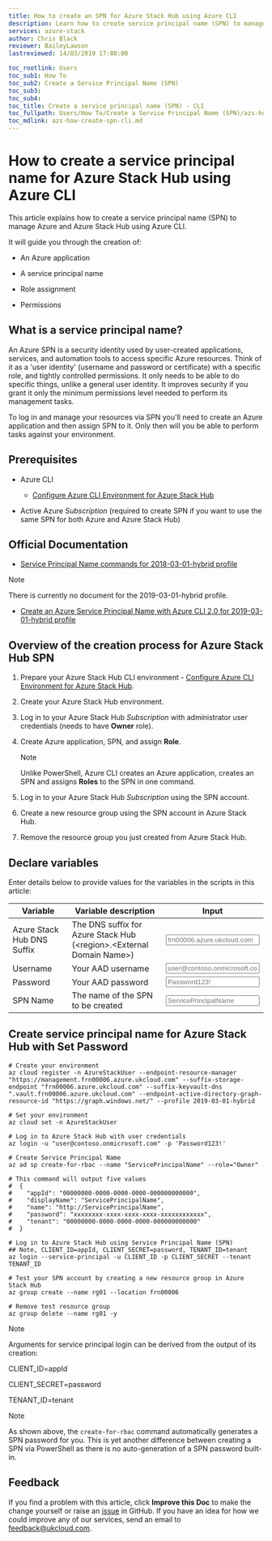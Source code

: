 ```yaml
---
title: How to create an SPN for Azure Stack Hub using Azure CLI
description: Learn how to create service principal name (SPN) to manage your Azure Stack Hub using Azure CLI
services: azure-stack
author: Chris Black
reviewer: BaileyLawson
lastreviewed: 14/03/2019 17:00:00

toc_rootlink: Users
toc_sub1: How To
toc_sub2: Create a Service Principal Name (SPN)
toc_sub3:
toc_sub4:
toc_title: Create a service principal name (SPN) - CLI
toc_fullpath: Users/How To/Create a Service Principal Name (SPN)/azs-how-create-spn-cli.md
toc_mdlink: azs-how-create-spn-cli.md
---
```


# How to create a service principal name for Azure Stack Hub using Azure CLI

This article explains how to create a service principal name (SPN) to manage Azure and Azure Stack Hub using Azure CLI.

It will guide you through the creation of:

- An Azure application

- A service principal name

- Role assignment

- Permissions

## What is a service principal name?

An Azure SPN is a security identity used by user-created applications, services, and automation tools to access specific Azure resources. Think of it as a 'user identity' (username and password or certificate) with a specific role, and tightly controlled permissions. It only needs to be able to do specific things, unlike a general user identity. It improves security if you grant it only the minimum permissions level needed to perform its management tasks.

To log in and manage your resources via SPN you'll need to create an Azure application and then assign SPN to it. Only then will you be able to perform tasks against your environment.

## Prerequisites

- Azure CLI

  - [Configure Azure CLI Environment for Azure Stack Hub](azs-how-configure-cli.md)

- Active Azure *Subscription* (required to create SPN if you want to use the same SPN for both Azure and Azure Stack Hub)

## Official Documentation

- [Service Principal Name commands for 2018-03-01-hybrid profile](https://docs.microsoft.com/en-us/cli/azure/ad/sp?view=azure-cli-2018-03-01-hybrid)

> [!NOTE]
> There is currently no document for the 2019-03-01-hybrid profile.

- [Create an Azure Service Principal Name with Azure CLI 2.0 for 2019-03-01-hybrid profile](azs-how-create-spn-cli.md)

## Overview of the creation process for Azure Stack Hub SPN

1. Prepare your Azure Stack Hub CLI environment - [Configure Azure CLI Environment for Azure Stack Hub](azs-how-configure-cli.md).

2. Create your Azure Stack Hub environment.

3. Log in to your Azure Stack Hub *Subscription* with administrator user credentials (needs to have **Owner** role).

4. Create Azure application, SPN, and assign **Role**.

    > [!NOTE]
    > Unlike PowerShell, Azure CLI creates an Azure application, creates an SPN and assigns **Roles** to the SPN in one command.

5. Log in to your Azure Stack Hub *Subscription* using the SPN account.

6. Create a new resource group using the SPN account in Azure Stack Hub.

7. Remove the resource group you just created from Azure Stack Hub.


## Declare variables

Enter details below to provide values for the variables in the scripts in this article:

| Variable  | Variable description                                      | Input            |
|-----------------|-----------------------------------------------------------|------------------|
| Azure Stack Hub DNS Suffix | The DNS suffix for Azure Stack Hub (&lt;region&gt;.&lt;External Domain Name&gt;)  | <form oninput="result.value=dnssuffix.value;result2.value=dnssuffix.value;result3.value=dnssuffix.value" id="dnssuffix" style="display: inline;"><input type="text" id="dnssuffix" name="dnssuffix" style="display: inline;" placeholder="frn00006.azure.ukcloud.com"/></form> |
| Username               | Your AAD username                                                             | <form oninput="result.value=username.value" id="username" style="display: inline;"><input type="text" id="username" name="username" style="display: inline;" placeholder="user@contoso.onmicrosoft.com"/></form> |
| Password               | Your AAD password                                                             | <form oninput="result.value=password.value" id="password" style="display: inline;"><input type="text" id="password" name="password" style="display: inline;" placeholder="Password123!"/></form> |
| SPN Name               | The name of the SPN to be created                                             | <form oninput="result.value=spnname.value" id="spnname" style="display: inline;"><input type="text" id="spnname" name="spnname" style="display: inline;" placeholder="ServicePrincipalName"/></form> |

## Create service principal name for Azure Stack Hub with **Set Password**

<pre><code class="lang-azurecli hljs"># Create your environment
az cloud register -n AzureStackUser --endpoint-resource-manager "https://management.<output form="dnssuffix" name="result" style="display: inline;">frn00006.azure.ukcloud.com</output>" --suffix-storage-endpoint "<output form="dnssuffix" name="result2" style="display: inline;">frn00006.azure.ukcloud.com</output>" --suffix-keyvault-dns ".vault.<output form="dnssuffix" name="result3" style="display: inline;">frn00006.azure.ukcloud.com</output>" --endpoint-active-directory-graph-resource-id "https://graph.windows.net/" --profile 2019-03-01-hybrid

# Set your environment
az cloud set -n AzureStackUser

# Log in to Azure Stack Hub with user credentials
az login -u "<output form="username" name="result" style="display: inline;">user@contoso.onmicrosoft.com</output>" -p '<output form="password" name="result" style="display: inline;">Password123!</output>'

# Create Service Principal Name
az ad sp create-for-rbac --name "<output form="spnname" name="result" style="display: inline;">ServicePrincipalName</output>" --role="Owner"

# This command will output five values
#  {
#    "appId": "00000000-0000-0000-0000-000000000000",
#    "displayName": "ServicePrincipalName",
#    "name": "http://ServicePrincipalName",
#    "password": "xxxxxxxx-xxxx-xxxx-xxxx-xxxxxxxxxxxx",
#    "tenant": "00000000-0000-0000-0000-000000000000"
#  }

# Log in to Azure Stack Hub using Service Principal Name (SPN)
## Note, CLIENT_ID=appId, CLIENT_SECRET=password, TENANT_ID=tenant
az login --service-principal -u CLIENT_ID -p CLIENT_SECRET --tenant TENANT_ID

# Test your SPN account by creating a new resource group in Azure Stack Hub
az group create --name rg01 --location frn00006

# Remove test resource group
az group delete --name rg01 -y</code></pre>

> [!NOTE]
> Arguments for service principal login can be derived from the output of its creation:
>
> CLIENT_ID=appId
>
> CLIENT_SECRET=password
>
> TENANT_ID=tenant

> [!NOTE]
> As shown above, the `create-for-rbac` command automatically generates a SPN password for you.
> This is yet another difference between creating a SPN via PowerShell as there is no auto-generation of a SPN password built-in.

## Feedback

If you find a problem with this article, click **Improve this Doc** to make the change yourself or raise an [issue](https://github.com/UKCloud/documentation/issues) in GitHub. If you have an idea for how we could improve any of our services, send an email to <feedback@ukcloud.com>.
